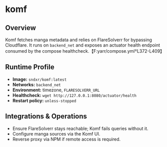 # komf

## Overview
Komf fetches manga metadata and relies on FlareSolverr for bypassing Cloudflare. It runs on `backend_net` and exposes an actuator health endpoint consumed by the compose healthcheck.【F:yarr/compose.yml†L372-L409】

## Runtime Profile
- **Image:** `sndxr/komf:latest`
- **Networks:** `backend_net`
- **Environment:** timezone, `FLARESOLVERR_URL`
- **Healthcheck:** `wget http://127.0.0.1:8080/actuator/health`
- **Restart policy:** `unless-stopped`

## Integrations & Operations
- Ensure FlareSolverr stays reachable; Komf fails queries without it.
- Configure manga sources via the Komf UI.
- Reverse proxy via NPM if remote access is required.
